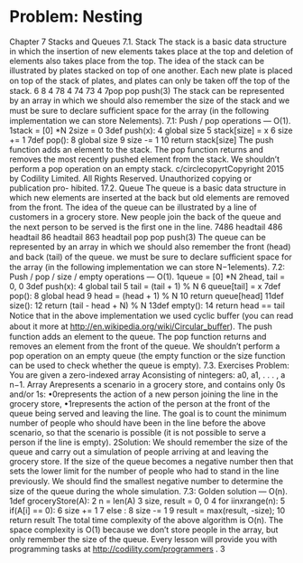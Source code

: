 # Problem: Nesting

Chapter 7
Stacks and Queues
7.1. Stack
The stack is a basic data structure in which the insertion of new elements takes place at
the top and deletion of elements also takes place from the top. The idea of the stack can be
illustrated by plates stacked on top of one another. Each new plate is placed on top of the
stack of plates, and plates can only be taken oﬀ the top of the stack.
6
8
4
78
4
74
73
4
7pop pop push(3)
The stack can be represented by an array in which we should also remember the size of
the stack and we must be sure to declare suﬃcient space for the array (in the following
implementation we can store Nelements).
7.1: Push / pop operations — O(1).
1stack = [0] *N
2size = 0
3def push(x):
4 global size
5 stack[size] = x
6 size += 1
7def pop():
8 global size
9 size -= 1
10 return stack[size]
The push function adds an element to the stack. The pop function returns and removes the
most recently pushed element from the stack. We shouldn’t perform a pop operation on an
empty stack.
c/circlecopyrtCopyright 2015 by Codility Limited. All Rights Reserved. Unauthorized copying or publication pro-
hibited.
17.2. Queue
The queue is a basic data structure in which new elements are inserted at the back but old
elements are removed from the front. The idea of the queue can be illustrated by a line of
customers in a grocery store. New people join the back of the queue and the next person to
be served is the ﬁrst one in the line.
7486
headtail
486
headtail
86
headtail
863
headtail
pop pop push(3)
The queue can be represented by an array in which we should also remember the front (head)
and back (tail) of the queue. we must be sure to declare suﬃcient space for the array (in the
following implementation we can store N−1elements).
7.2: Push / pop / size / empty operations — O(1).
1queue = [0] *N
2head, tail = 0, 0
3def push(x):
4 global tail
5 tail = (tail + 1) % N
6 queue[tail] = x
7def pop():
8 global head
9 head = (head + 1) % N
10 return queue[head]
11def size():
12 return (tail - head + N) % N
13def empty():
14 return head == tail
Notice that in the above implementation we used cyclic buﬀer (you can read about it more
at http://en.wikipedia.org/wiki/Circular_buﬀer).
The push function adds an element to the queue. The pop function returns and removes
an element from the front of the queue. We shouldn’t perform a pop operation on an empty
queue (the empty function or the size function can be used to check whether the queue is
empty).
7.3. Exercises
Problem: You are given a zero-indexed array Aconsisting of nintegers: a0, a1, . . . , a n−1.
Array Arepresents a scenario in a grocery store, and contains only 0s and/or 1s:
•0represents the action of a new person joining the line in the grocery store,
•1represents the action of the person at the front of the queue being served and leaving
the line.
The goal is to count the minimum number of people who should have been in the line before
the above scenario, so that the scenario is possible (it is not possible to serve a person if the
line is empty).
2Solution: We should remember the size of the queue and carry out a simulation of people
arriving at and leaving the grocery store. If the size of the queue becomes a negative number
then that sets the lower limit for the number of people who had to stand in the line previously.
We should ﬁnd the smallest negative number to determine the size of the queue during the
whole simulation.
7.3: Golden solution — O(n).
1def groceryStore(A):
2 n = len(A)
3 size, result = 0, 0
4 for iinxrange(n):
5 if(A[i] == 0):
6 size += 1
7 else :
8 size -= 1
9 result = max(result, -size);
10 return result
The total time complexity of the above algorithm is O(n). The space complexity is O(1)
because we don’t store people in the array, but only remember the size of the queue.
Every lesson will provide you with programming tasks at http://codility.com/programmers .
3